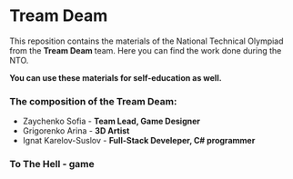 # Tream Deam

This reposition contains the materials of the National Technical Olympiad from the <b> Tream Deam </b> team. Here you can find the work done during the NTO.

<b>You can use these materials for self-education as well.</b>

### The composition of the Tream Deam:
* Zaychenko Sofia - <b> Team Lead, Game Designer </b>
* Grigorenko Arina - <b> 3D Artist </b>
* Ignat Karelov-Suslov - <b> Full-Stack Develeper, C# programmer  </b>

### To The Hell - game
